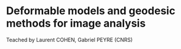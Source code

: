 # Deformable models and geodesic methods for image analysis

Teached by Laurent COHEN, Gabriel PEYRE (CNRS)
